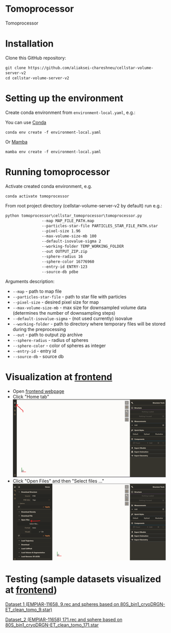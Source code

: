 # Tomoprocessor

Tomoprocessor

# Installation

Clone this GitHub repository: 

```
git clone https://github.com/aliaksei-chareshneu/cellstar-volume-server-v2
cd cellstar-volume-server-v2
```

# Setting up the environment

Create conda environment from `environment-local.yaml`, e.g.:

You can use [Conda](https://conda.io/projects/conda/en/latest/user-guide/install/index.html)

```
conda env create -f environment-local.yaml
```


Or [Mamba](https://mamba.readthedocs.io/en/latest/installation.html)

```
mamba env create -f environment-local.yaml
```

# Running tomoprocessor
Activate created conda environment, e.g.

```
conda activate tomoprocessor
```

From root project directory (cellstar-volume-server-v2 by default) run e.g.:


<!-- TODO add args -->
```
python tomoprocessor\cellstar_tomoprocessor\tomoprocessor.py
                --map MAP_FILE_PATH.map
                --particles-star-file PARTICLES_STAR_FILE_PATH.star
                --pixel-size 1.96
                --max-volume-size-mb 100
                --default-isovalue-sigma 2
                --working-folder TEMP_WORKING_FOLDER
                --out OUTPUT_ZIP.zip
                --sphere-radius 16
                --sphere-color 16776960
                --entry-id ENTRY-123
                --source-db pdbe

```

Arguments description:
 <!-- - `--csv_with_entry_ids` - csv file with entry ids and info for preprocessor, default - test-data\preprocessor\db_building_parameters_all_entries.csv (not recommended to use default for users, as it requires static files to be hosted at specific location, use --csv_with_entry_ids test-data/preprocessor/db_building_parameters_custom_entries.csv instead) -->
 <!-- - `--raw_input_files_dir` dir with raw input files for preprocessor, default - test-data/preprocessor//raw_input_files
 - `--db_path` - path to db folder, default - test-data/db -->
 - `--map` - path to map file
 - `--particles-star-file` - path to star file with particles
 - `--pixel-size` - desired pixel size for map
 - `--max-volume-size-mb` - max size for downsampled volume data (determines the number of downsampling steps)
 - `--default-isovalue-sigma` - (not used currently) isovalue
 - `--working-folder` - path to directory where temporary files will be stored during the preprocessing
 - `--out` - path to output zip archive
 - `--sphere-radius` - radius of spheres
 - `--sphere-color` - color of spheres as integer
 - `--entry-id` - entry id
 - `--source-db` - source db


# Visualization at [frontend](https://aliaksei-chareshneu.github.io/tomo-project/index.html)
 - Open [frontend webpage](https://aliaksei-chareshneu.github.io/tomo-project/index.html)
 - Click "Home tab"
 ![Alt text](image.png)
 - Click "Open Files" and then "Select files ..."
 ![Alt text](image-1.png)

# Testing (sample datasets visualized at [frontend](https://aliaksei-chareshneu.github.io/tomo-project/index.html))

[Dataset 1 (EMPIAR-11658, 9.rec and spheres based on 80S_bin1_cryoDRGN-ET_clean_tomo_9.star)](https://aliaksei-chareshneu.github.io/tomo-project/index.html?data-source=https://aliaksei-chareshneu.github.io/tomo-project/test_zip.zip)

[Dataset_2 (EMPIAR-11658) 171.rec and sphere based on 80S_bin1_cryoDRGN-ET_clean_tomo_171.star](https://aliaksei-chareshneu.github.io/tomo-project/index.html?data-source=https://aliaksei-chareshneu.github.io/tomo-project/171.zip)